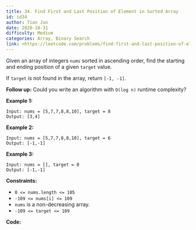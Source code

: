 ```yaml
---
title: 34. Find First and Last Position of Element in Sorted Array
id: id34
author: Tian Jun
date: 2020-10-31
difficulty: Medium
categories: Array, Binary Search
link: <https://leetcode.com/problems/find-first-and-last-position-of-element-in-sorted-array/description/>
---
```


Given an array of integers `nums` sorted in ascending order, find the starting
and ending position of a given `target` value.

If `target` is not found in the array, return `[-1, -1]`.

**Follow up:**  Could you write an algorithm with `O(log n)` runtime
complexity?



**Example 1:**
            
	Input: nums = [5,7,7,8,8,10], target = 8    
	Output: [3,4]    

**Example 2:**
            
	Input: nums = [5,7,7,8,8,10], target = 6    
	Output: [-1,-1]    

**Example 3:**
            
	Input: nums = [], target = 0    
	Output: [-1,-1]    



**Constraints:**

  * `0 <= nums.length <= 105`
  * `-109 <= nums[i] <= 109`
  * `nums` is a non-decreasing array.
  * `-109 <= target <= 109`


**Code:**
